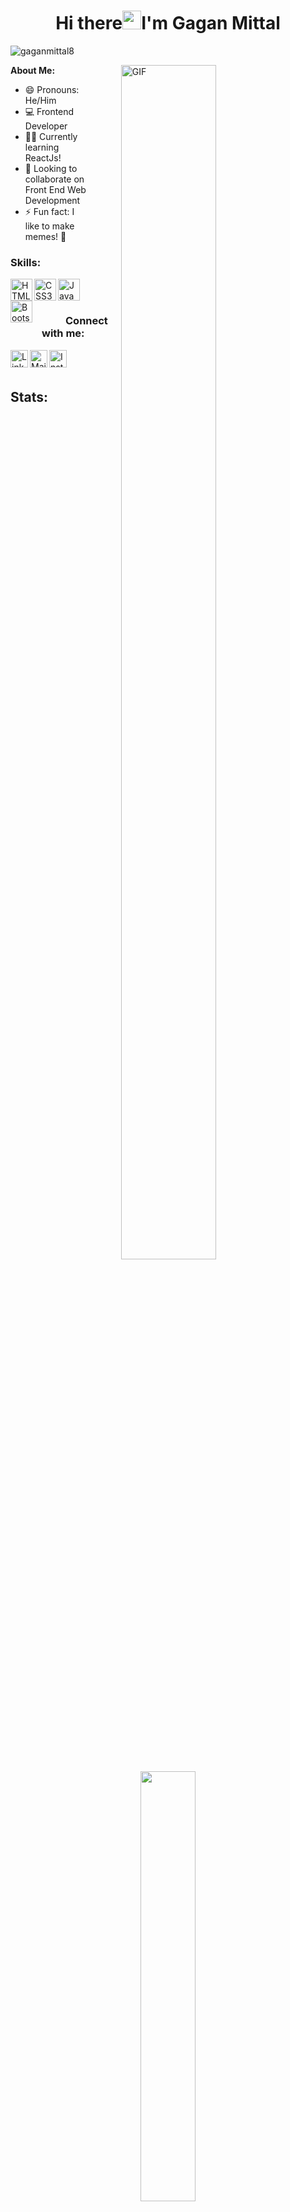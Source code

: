 <h1 align="center">Hi there<img src="https://raw.githubusercontent.com/MartinHeinz/MartinHeinz/master/wave.gif" width="30px">I'm Gagan Mittal </h1>

<p align="left"> <img src="https://komarev.com/ghpvc/?username=gaganmittal8&label=Profile%20views&color=0e75b6&style=flat" alt="gaganmittal8" /></p>

<img align="right" alt="GIF" src="https://i.giphy.com/media/f3iwJFOVOwuy7K6FFw/giphy.webp" width="55%" height="70%" style="margin:0 50px;">

<b> About Me: </b>
- 😄 Pronouns: He/Him
- 💻 Frontend Developer
- 👩‍💻 Currently learning ReactJs!
- 🤝 Looking to collaborate on Front End Web Development 
- ⚡ Fun fact: I like to make memes! 🤪 

<h3 align="left">Skills: </h3>
<div>
  <img align="left" title="HTML5" alt="HTML5" width="35px" src="https://github.dev/gaganmittal8/gaganmittal8/blob/aa23128ce58efaf643acdbdeb4a6293dad3d4338/assests/images/1-html-5-48.png" />
  <img align="left" title="CSS3" alt="CSS3" width="35px" src="https://github.dev/gaganmittal8/gaganmittal8/blob/aa23128ce58efaf643acdbdeb4a6293dad3d4338/assests/images/2-css3-48.png" />
  <img align="left" title="JavaScript" alt="JavaScript" height="35px" src="https://github.dev/gaganmittal8/gaganmittal8/blob/aa23128ce58efaf643acdbdeb4a6293dad3d4338/assests/images/3-javascript-48.png" />
  <img align="left" title="Bootstrap" alt="Bootstrap" width="35px" src="https://github.dev/gaganmittal8/gaganmittal8/blob/aa23128ce58efaf643acdbdeb4a6293dad3d4338/assests/images/4-bootstrap-48.png" />
</div>

<br>
<br>

<h3 style="left: 50px; position:relative;">Connect with me:</h3> 
<div>
  <a href="https://www.linkedin.com/in/gaganmittal8/" target="_blank" >
    <img align="left" title="LinkedIn - Gagan Mittal" alt="LinkedIn" height="28px" src="https://github.dev/gaganmittal8/gaganmittal8/blob/aa23128ce58efaf643acdbdeb4a6293dad3d4338/assests/images/5-linkedin-48.png" />
  </a>
  <a href="mailto:gaganagarwal03@gmail.com">
    <img align="left" title="Mail - Gagan Agarwal" alt="Mail" height="28px" src="https://github.dev/gaganmittal8/gaganmittal8/blob/aa23128ce58efaf643acdbdeb4a6293dad3d4338/assests/images/6-email-open-48.png" />
  </a>
  <a href="https://www.instagram.com/gaganmittal8/" target="_blank" >
    <img align="left" title="Instagram - Gagan Mittal" alt="Instagram" height="28px" src="https://github.dev/gaganmittal8/gaganmittal8/blob/aa23128ce58efaf643acdbdeb4a6293dad3d4338/assests/images/7-instagram-48.png" />
  </a>
</div>

<br>
<br>

## Stats:

<p align="center">
  <a href="https://github.com/gaganmittal8">
    <img  width="42%" src="https://github-readme-stats.vercel.app/api/top-langs/?username=gaganmittal8&layout=compact&theme=radical&hide_border=true" />

    <img   width="50%" src="https://github-readme-stats.vercel.app/api?username=gaganmittal8&show_icons=true&hide_border=true&theme=radical" />
  </a>
</p>

<br>
<br>

<p align="center">
  <a href="https://github.com/gaganmittal8">
    <img alt="Gagan's Activity Graph" width="99%" src="https://activity-graph.herokuapp.com/graph?username=gaganmittal8&bg_color=191621&color=e4dc87&line=cc70a9&point=ffffff&hide_border=true">
  </a>
</p>

<br>
<br>

<p align="center">
    :arrow_down: Scroll down to see my top repositories :arrow_down:
    <br>
    <b>
      Show some ❤️ by starring some of the repos!
    </b>
</p>